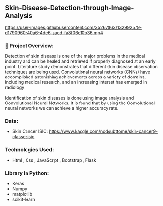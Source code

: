
## Skin-Disease-Detection-through-Image-Analysis
https://user-images.githubusercontent.com/35267863/132992579-d1790960-40a6-4de6-aacd-fa8f06e10b36.mp4

### 🧠 Project Overview: 
Detection of skin disease is one of the major problems in the medical industry and can be healed and retrieved if properly diagnosed at an early point. Literature study demonstrates that different skin disease observation techniques are being used. Convolutional neural networks (CNNs) have accomplished astonishing achievements across a variety of domains, including medical research, and an increasing interest has emerged in radiology
<br><br>
Identification of skin diseases is done using image analysis and Convolutional Neural Networks. It is found that by using the Convolutional neural networks we can achieve a higher accuracy rate. 

### Data:
* Skin Cancer ISIC: https://www.kaggle.com/nodoubttome/skin-cancer9-classesisic
### Technologies Used:
* Html , Css , JavaScript , Bootstrap , Flask
### Library In Python:
* Keras
* Numpy 
* matplotlib
* scikit-learn
